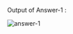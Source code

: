 Output of Answer-1 :

![answer-1](https://github.com/A-N-U-S-I-N/Assignment-2/assets/144716175/deed44b0-a842-4065-b172-003ad65b5dae)
